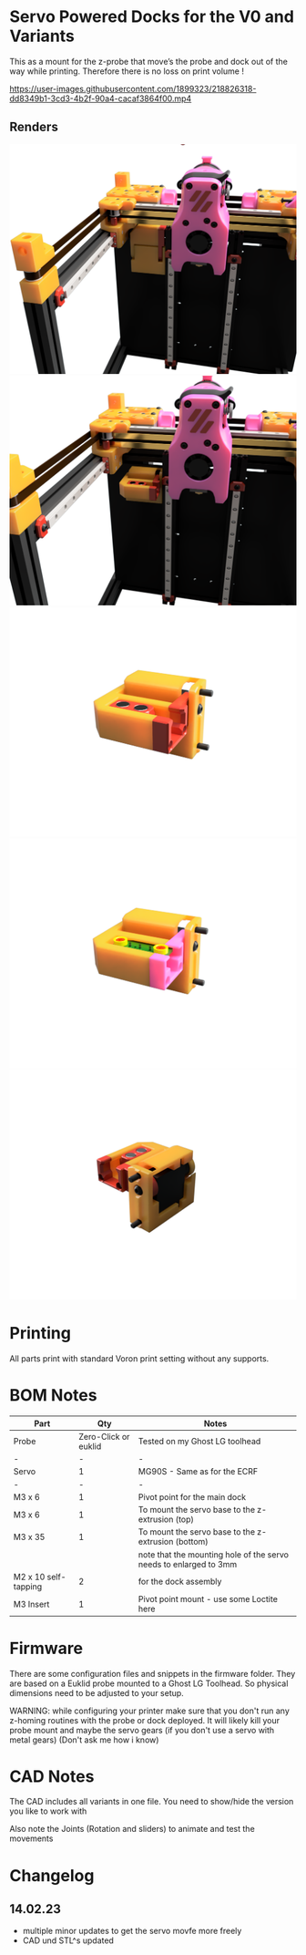 # Servo Powered Docks for the V0 and Variants 

This as a mount for the z-probe that move’s the probe and dock out of the way while printing.
Therefore there is no loss on print volume !

https://user-images.githubusercontent.com/1899323/218826318-dd8349b1-3cd3-4b2f-90a4-cacaf3864f00.mp4


## Renders

![Printed Panel](Images/closed.png)
![Printed Panel](Images/zeroclick.png)
![Printed Panel](Images/zero_detail.png)
![Printed Panel](Images/euklid_detail.png)
![Printed Panel](Images/rear.png)

# Printing

All parts print with standard Voron print setting without any supports.

# BOM Notes

| Part | Qty | Notes |
| - | - | - |
| Probe | Zero-Click or euklid | Tested on my Ghost LG toolhead |
| - | - | - |
| Servo | 1 | MG90S - Same as for the ECRF |
| - | - | - |
| M3 x 6 | 1 | Pivot point for the main dock|
| M3 x 6 | 1 | To mount the servo base to the z-extrusion (top)|
| M3 x 35| 1 | To mount the servo base to the z-extrusion (bottom) |
| | | note that the mounting hole of the servo needs to enlarged to 3mm |
| M2 x 10 self-tapping | 2 | for the dock assembly |
| M3 Insert | 1 | Pivot point mount - use some Loctite here |

# Firmware

There are some configuration files and snippets in the firmware folder.
They are based on a Euklid probe mounted to a Ghost LG Toolhead. So physical dimensions need to be adjusted to your setup.

WARNING: while configuring your printer make sure that you don't run any z-homing routines with the probe or dock deployed.
It will likely kill your probe mount and maybe the servo gears (if you don't use a servo with metal gears)
(Don't ask me how i know)

# CAD  Notes

The CAD includes all variants in one file.
You need to show/hide the version you like to work with

Also note the Joints (Rotation and sliders) to animate and test the movements

# Changelog

## 14.02.23

- multiple minor updates to get the servo movfe more freely 
- CAD und STL^s updated


